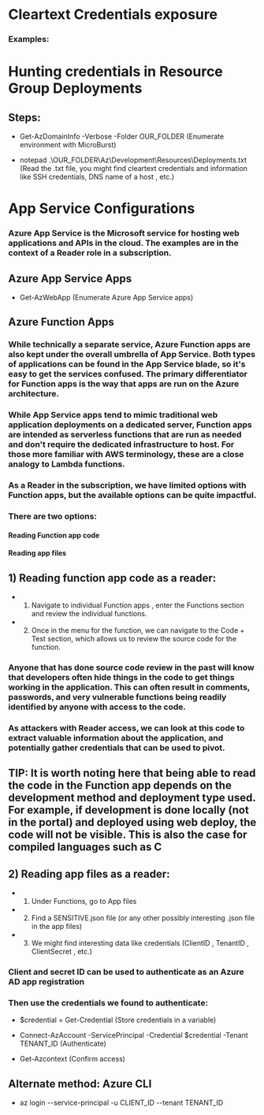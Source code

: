 # Cleartext Credentials exposure

### Examples:

# Hunting credentials in Resource Group Deployments

## Steps:

 - Get-AzDomainInfo -Verbose -Folder OUR_FOLDER (Enumerate environment with MicroBurst)

 - notepad .\OUR_FOLDER\Az\Development\Resources\Deployments.txt (Read the .txt file, you might find cleartext credentials and information like SSH credentials, DNS name of a host , etc.)

# App Service Configurations

### Azure App Service is the Microsoft service for hosting web applications and APIs in the cloud. The examples are in the context of a Reader role in a subscription.

## Azure App Service Apps

 - Get-AzWebApp (Enumerate Azure App Service apps)

## Azure Function Apps

### While technically a separate service, Azure Function apps are also kept under the overall umbrella of App Service. Both types of applications can be found in the App Service blade, so it's easy to get the services confused. The primary differentiator for Function apps is the way that apps are run on the Azure architecture.

### While App Service apps tend to mimic traditional web application deployments on a dedicated server, Function apps are intended as serverless functions that are run as needed and don't require the dedicated infrastructure to host. For those more familiar with AWS terminology, these are a close analogy to Lambda functions.

### As a Reader in the subscription, we have limited options with Function apps, but the available options can be quite impactful. 

### There are two options:

####  Reading Function app code

####  Reading app files

## 1) Reading function app code as a reader:

 - 1) Navigate to individual Function apps , enter the Functions section and review the individual functions.
  
 - 2) Once in the menu for the function, we can navigate to the Code + Test section, which allows us to review the source code for the function.

### Anyone that has done source code review in the past will know that developers often hide things in the code to get things working in the application. This can often result in comments, passwords, and very vulnerable functions being readily identified by anyone with access to the code.

### As attackers with Reader access, we can look at this code to extract valuable information about the application, and potentially gather credentials that can be used to pivot.

## TIP: It is worth noting here that being able to read the code in the Function app depends on the development method and deployment type used. For example, if development is done locally (not in the portal) and deployed using web deploy, the code will not be visible. This is also the case for compiled languages such as C

## 2) Reading app files as a reader:

 - 1) Under Functions, go to App files
  
 - 2) Find a SENSITIVE.json file (or any other possibly interesting .json file in the app files)
  
 - 3) We might find interesting data like credentials (ClientID , TenantID , ClientSecret , etc.)
   
### Client and secret ID can be used to authenticate as an Azure AD app registration

### Then use the credentials we found to authenticate:

 - $credential = Get-Credential (Store credentials in a variable)

 - Connect-AzAccount -ServicePrincipal -Credential $credential -Tenant TENANT_ID (Authenticate)

 - Get-Azcontext (Confirm access)

## Alternate method: Azure CLI

 - az login --service-principal -u CLIENT_ID --tenant TENANT_ID  
